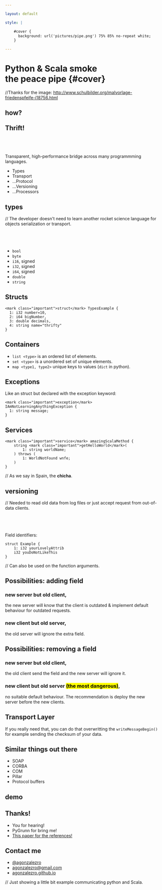 ```yaml
---

layout: default

style: |

    #cover {
      background: url('pictures/pipe.png') 75% 85% no-repeat white;
    }

---
```


# Python & Scala smoke <br> the peace pipe {#cover}

//Thanks for the image: http://www.schulbilder.org/malvorlage-friedenspfeife-i18756.html


## **how?<br><br>Thrift!**

## &nbsp;

Transparent, high-performance bridge across many programmming languages.

- Types
- Transport
- …Protocol
- …Versioning
- …Processors


## **types**

// The developer doesn't need to learn another rocket science language for objects serialization or transport.

## &nbsp;

- `bool`
- `byte`
- `i16`, signed
- `i32`, signed
- `i64`, signed
- `double`
- `string`

## Structs

    <mark class="important">struct</mark> TypesExample {
      1: i32 number=10,
      2: i64 bigNumber,
      3: double decimals,
      4: string name="thrifty"
    }

## Containers

- `list <type>` is an ordered list of elements.
- `set <type>` is a unordered set of unique elements.
- `map <type1, type2>` unique keys to values (`dict` in python).

## Exceptions

Like an struct but declared with the exception keyword:

    <mark class="important">exception</mark> IAmNotLearningAnythingException {
      1: string message;
    }

## Services

    <mark class="important">service</mark> amazingScalaMethod {
        string <mark class="important">getHelloWorld</mark>(
            1: string worldName;
        ) throws (
            1: WorldNotFound wnfe;
        )
    }

// As we say in Spain, the **chicha**.


## **versioning**

// Needed to read old data from log files or just accept request from out-of-data clients.

## &nbsp;

Field identifiers:

    struct Example {
        1: i32 yourLovelyAttrib
        i32 youDoNotLikeThis
    }

// Can also be used on the function arguments.

## Possibilities: adding field

### new server but old client,

the new server will know that the client is outdated & implement default behaviour for outdated requests.

### new client but old server,

the old server will ignore the extra field.

## Possibilities: removing a field

### new server but old client,

the old client send the field and the new server will ignore it.

### new client but old server <mark>(the most dangerous)</mark>,

no suitable default behaviour. The recommendation is deploy the new server before the new clients.

## Transport Layer

If you really need that, you can do that overwritting the `writeMessageBegin()` for example sending the checksum of your data.


## Similar things out there

- SOAP
- CORBA
- COM
- Pillar
- Protocol buffers

## **demo**

## Thanks!

- You for hearing!
- PyGrunn for bring me!
- [This paper for the references!](http://thrift.apache.org/static/files/thrift-20070401.pdf)

## Contact me

- [@agonzalezro](http://twitter.com/agonzalezro)
- [agonzalezro@gmail.com](mailto://agonzalezro@gmail.com)
- [agonzalezro.github.io](http://agonzalezro.github.io)

// Just showing a little bit example communicating python and Scala.
